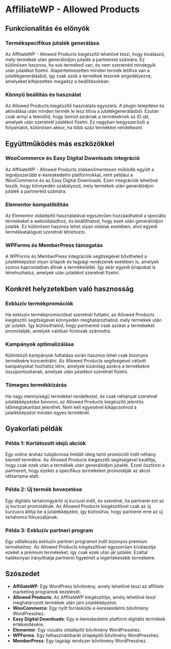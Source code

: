 # AffiliateWP - Allowed Products

## Funkcionalitás és előnyök

### Termékspecifikus jutalék generálása

Az AffiliateWP - Allowed Products kiegészítő lehetővé teszi, hogy kiválaszd, mely termékek után generálódjon jutalék a partnereid számára. Ez különösen hasznos, ha sok terméked van, és nem szeretnéd mindegyik után jutalékot fizetni. Alapértelmezetten minden termék letiltva van a jutalékgenerálásból, így csak azok a termékek lesznek engedélyezve, amelyeket kifejezetten megadsz a beállításokban.

### Könnyű beállítás és használat

Az Allowed Products kiegészítő használata egyszerű. A plugin telepítése és aktiválása után minden termék le lesz tiltva a jutalékgenerálásból. Ezután csak annyi a teendőd, hogy beírod azoknak a termékeknek az ID-ját, amelyek után szeretnél jutalékot fizetni. Ez nagyban leegyszerűsíti a folyamatot, különösen akkor, ha több száz termékkel rendelkezel.

## Együttműködés más eszközökkel

### WooCommerce és Easy Digital Downloads integráció

Az AffiliateWP - Allowed Products zökkenőmentesen működik együtt a legnépszerűbb e-kereskedelmi platformokkal, mint például a WooCommerce és az Easy Digital Downloads. Ezen integrációk lehetővé teszik, hogy könnyedén szabályozd, mely termékek után generálódjon jutalék a partnereid számára.

### Elementor kompatibilitás

Az Elementor oldalépítő használatával egyszerűen hozzáadhatod a speciális termékeket a weboldaladhoz, és beállíthatod, hogy ezek után generálódjon jutalék. Ez különösen hasznos lehet olyan oldalak esetében, ahol egyedi termékkatalógust szeretnél létrehozni.

### WPForms és MemberPress támogatás

A WPForms és MemberPress integrációk segítségével bővítheted a jutalékképzést olyan űrlapok és tagsági rendszerek esetében is, amelyek szoros kapcsolatban állnak a termékeiddel. Így akár egyedi űrlapokat is létrehozhatsz, amelyek után jutalékot szeretnél fizetni.

## Konkrét helyzetekben való hasznosság

### Exkluzív termékpromóciók

Ha exkluzív termékpromóciókat szeretnél futtatni, az Allowed Products kiegészítő segítségével könnyedén meghatározhatod, mely termékek után jár jutalék. Így biztosíthatod, hogy partnereid csak azokat a termékeket promotálják, amelyek valóban fontosak számodra.

### Kampányok optimalizálása

Különböző kampányok futtatása során hasznos lehet csak bizonyos termékekre koncentrálni. Az Allowed Products segítségével célzott kampányokat hozhatsz létre, amelyek kizárólag azokra a termékekre összpontosítanak, amelyek után jutalékot szeretnél fizetni.

### Tömeges termékkizárás

Ha nagy mennyiségű termékkel rendelkezel, és csak néhányat szeretnél jutalékképzésbe bevonni, az Allowed Products kiegészítő jelentős időmegtakarítást jelenthet. Nem kell egyesével kikapcsolnod a jutalékképzést minden egyes terméknél.

## Gyakorlati példák

### Példa 1: Korlátozott idejű akciók

Egy online áruház tulajdonosa limitált ideig tartó promóciót indít néhány kiemelt termékre. Az Allowed Products kiegészítő segítségével beállítja, hogy csak ezek után a termékek után generálódjon jutalék. Ezzel ösztönzi a partnereit, hogy ezeket a specifikus termékeket promotálják az akció időtartama alatt.

### Példa 2: Új termék bevezetése

Egy digitális tartalomgyártó új kurzust indít, és szeretné, ha partnerei ezt az új kurzust promotálnák. Az Allowed Products kiegészítővel csak az új kurzusra állítja be a jutalékképzést, így biztosítva, hogy partnerei erre az új tartalomra fókuszáljanak.

### Példa 3: Exkluzív partneri program

Egy vállalkozás exkluzív partneri programot indít bizonyos prémium termékeihez. Az Allowed Products kiegészítővel egyszerűen kiválasztja ezeket a prémium termékeket, így csak ezek után jár jutalék. Ezáltal hatékonyan irányíthatja partnerei figyelmét a legértékesebb termékeire.

## Szószedet

- **AffiliateWP**: Egy WordPress bővítmény, amely lehetővé teszi az affiliate marketing programok kezelését.
- **Allowed Products**: Az AffiliateWP kiegészítője, amely lehetővé teszi meghatározott termékek után járó jutalékképzést.
- **WooCommerce**: Egy nyílt forráskódú e-kereskedelmi bővítmény WordPresshez.
- **Easy Digital Downloads**: Egy e-kereskedelmi platform digitális termékek értékesítésére.
- **Elementor**: Egy vizuális oldalépítő bővítmény WordPresshez.
- **WPForms**: Egy felhasználóbarát űrlapépítő bővítmény WordPresshez.
- **MemberPress**: Egy tagsági rendszer bővítmény WordPresshez.